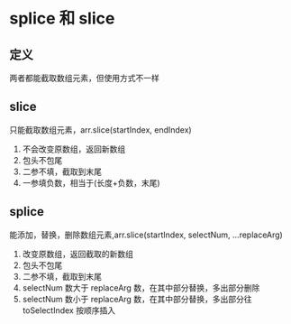 # splice 和 slice

## 定义

两者都能截取数组元素，但使用方式不一样

## slice

只能截取数组元素，arr.slice(startIndex, endIndex)

1. 不会改变原数组，返回新数组
2. 包头不包尾
3. 二参不填，截取到末尾
4. 一参填负数，相当于(长度+负数，末尾)

## splice

能添加，替换，删除数组元素,arr.slice(startIndex, selectNum, ...replaceArg)

1. 改变原数组，返回截取的新数组
2. 包头不包尾
3. 二参不填，截取到末尾
4. selectNum 数大于 replaceArg 数，在其中部分替换，多出部分删除
5. selectNum 数小于 replaceArg 数，在其中部分替换，多出部分往 toSelectIndex 按顺序插入
